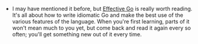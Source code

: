 - I may have mentioned it before, but [Effective Go](https://golang.org/doc/effective_go.html) is really worth reading. It's all about how to write idiomatic Go and make the best use of the various features of the language. When you're first learning, parts of it won't mean much to you yet, but come back and read it again every so often; you'll get something new out of it every time.
